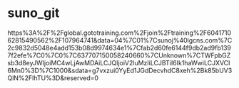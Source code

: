 # suno_git
https%3A%2F%2Fglobal.gototraining.com%2Fjoin%2Ftraining%2F604171062815490562%2F107964741&data=04%7C01%7Csunoj%40lgcns.com%7C2c9832d5048e4add153b08d9974634e1%7Cfab2d60fe6144f9db2ad9fb1397f2efe%7C0%7C0%7C637707150058240660%7CUnknown%7CTWFpbGZsb3d8eyJWIjoiMC4wLjAwMDAiLCJQIjoiV2luMzIiLCJBTiI6Ik1haWwiLCJXVCI6Mn0%3D%7C1000&sdata=g7vxzui0YyEd1JGdDecvhdC8xeh%2Bk85bUV3QlN%2FIhTU%3D&reserved=0
